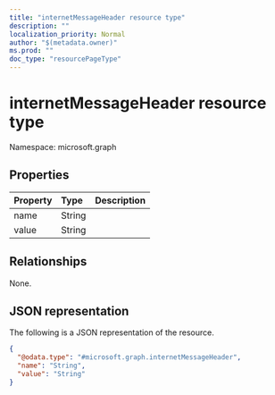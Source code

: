 ```yaml
---
title: "internetMessageHeader resource type"
description: ""
localization_priority: Normal
author: "$(metadata.owner)"
ms.prod: ""
doc_type: "resourcePageType"
---
```


# internetMessageHeader resource type

Namespace: microsoft.graph

## Properties

| Property | Type   | Description |
| :------- | :----- | :---------- |
| name     | String |             |
| value    | String |             |

## Relationships

None.

## JSON representation

The following is a JSON representation of the resource.

<!-- {
  "blockType": "resource",
  "@odata.type": "microsoft.graph.internetMessageHeader",
}
-->

```json
{
  "@odata.type": "#microsoft.graph.internetMessageHeader",
  "name": "String",
  "value": "String"
}
```
